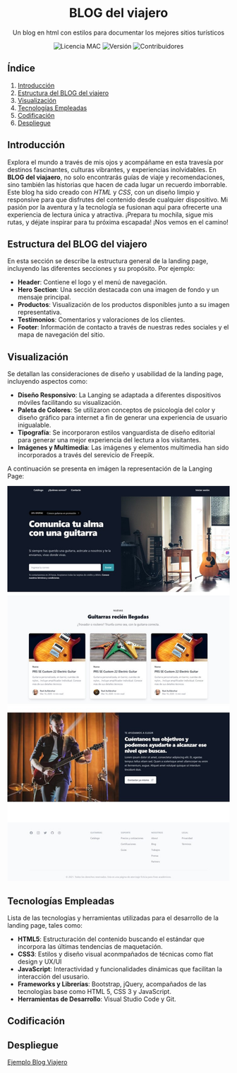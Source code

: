 <h1 align="center">BLOG del viajero</h1>

<p align="center">Un blog en html con estilos para documentar los mejores sitios turísticos</p>

<p align="center">
  <img src="https://img.shields.io/badge/licencia-MAC-green" alt="Licencia MAC">
  <img src="https://img.shields.io/badge/versi%C3%B3n-1.0.0-blue" alt="Versión">
  <img src="https://img.shields.io/badge/contribuidores-2-brightgreen" alt="Contribuidores">
</p>


## Índice
1. [Introducción](#introducción)
2. [Estructura del BLOG del viajero](#estructura-del-BLOG-del-viajero)
3. [Visualización](#visualización)
4. [Tecnologías Empleadas](#tecnologías-empleadas)
5. [Codificación](#codificación)
6. [Despliegue](#despliegue)

## Introducción
Explora el mundo a través de mis ojos y acompáñame en esta travesía por destinos fascinantes, culturas vibrantes, y experiencias inolvidables. En <strong>BLOG del viajaero</strong>, no solo encontrarás guías de viaje y recomendaciones, sino también las historias que hacen de cada lugar un recuerdo imborrable.
Este blog ha sido creado con <em>HTML</em> y <em>CSS</em>, con un diseño limpio y responsive para que disfrutes del contenido desde cualquier dispositivo. Mi pasión por la aventura y la tecnología se fusionan aquí para ofrecerte una experiencia de lectura única y atractiva.
¡Prepara tu mochila, sigue mis rutas, y déjate inspirar para tu próxima escapada! ¡Nos vemos en el camino!

## Estructura del BLOG del viajero
En esta sección se describe la estructura general de la landing page, incluyendo las diferentes secciones y su propósito. Por ejemplo:
- **Header**: Contiene el logo y el menú de navegación.
- **Hero Section**: Una sección destacada con una imagen de fondo y un mensaje principal.
- **Productos**: Visualización de los productos disponibles junto a su imagen representativa.
- **Testimonios**: Comentarios y valoraciones de los clientes.
- **Footer**: Información de contacto a través de nuestras redes sociales y el mapa de navegación del sitio.

## Visualización
Se detallan las consideraciones de diseño y usabilidad de la landing page, incluyendo aspectos como:
- **Diseño Responsivo**: La Langing se adaptada a diferentes dispositivos móviles facilitando su visualización.
- **Paleta de Colores**: Se utilizaron conceptos de psicología del color y diseño gráfico para internet a fin de generar una experiencia de usuario inigualable.
- **Tipografía**: Se incorporaron estilos vanguardista de diseño editorial para generar una mejor experiencia del lectura a los visitantes.
- **Imágenes y Multimedia**: Las imágenes y elementos multimedia han sido incorporados a través del serevicio de Freepik.

A continuación se presenta en imágen la representación de la Langing Page:

![](https://raw.githubusercontent.com/monicarias/blog/main/Imagen%20Landing.jpg)

## Tecnologías Empleadas
Lista de las tecnologías y herramientas utilizadas para el desarrollo de la landing page, tales como:
- **HTML5**: Estructuración del contenido buscando el estándar que incorpora las últimas tendencias de maquetación.
- **CSS3**: Estilos y diseño visual aconmpañados de técnicas como flat design y UX/UI
- **JavaScript**: Interactividad y funcionalidades dinámicas que facilitan la interacción del ususario.
- **Frameworks y Librerías**: Bootstrap, jQuery, acompañados de las tecnologías base como HTML 5, CSS 3 y JavaScript.
- **Herramientas de Desarrollo**: Visual Studio Code y Git.

## Codificación


## Despliegue

[Ejemplo Blog Viajero](https://ejemplolanding2024.netlify.app)
